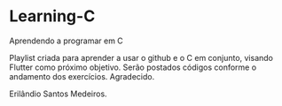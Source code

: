 # Learning-C
Aprendendo a programar em C

Playlist criada para aprender a usar o github e o C em conjunto, visando Flutter como próximo objetivo.
Serão postados códigos conforme o andamento dos exercícios. Agradecido.

Erilândio Santos Medeiros.
